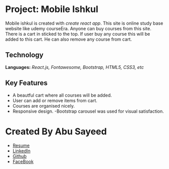 # Project: Mobile Ishkul

Mobile ishkul is created with *create react app*. This site is online study base website like udemy courseEra. Anyone can buy courses from this site. There is a cart in sticked to the top. If user buy any course this will be added to this cart. He can also remove any course from cart. 

## Technology
**Languages:** *React.js, Fontawesome, Bootstrap, HTML5, CSS3, etc*

## Key Features

- A beautful cart where all courses will be added.
- User can add or remove items from cart.
- Courses are organised nicely.
- Responsive design.
-Bootstrap carousel was used for visual satisfaction.


# Created By Abu Sayeed

- [Resume](https://drive.google.com/file/d/1n_WyOpWTddo8uBbx_PLidPB8ZviP1vBQ/view)
- [LinkedIn](https://www.linkedin.com/in/abusayeed95/)
- [Github](https://github.com/ahmedmusa995/)
- [FaceBook](https://www.facebook.com/sayeed.sayem.95/)

